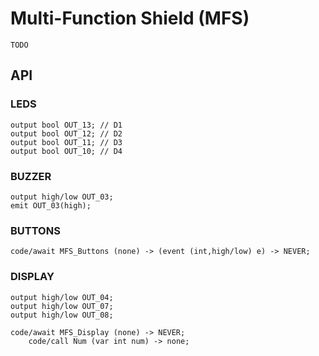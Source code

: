 # Multi-Function Shield (MFS)

`TODO`

## API

### LEDS

```
output bool OUT_13; // D1
output bool OUT_12; // D2
output bool OUT_11; // D3
output bool OUT_10; // D4
```

### BUZZER

```
output high/low OUT_03;
emit OUT_03(high);
```

### BUTTONS

```
code/await MFS_Buttons (none) -> (event (int,high/low) e) -> NEVER;
```

### DISPLAY

```
output high/low OUT_04;
output high/low OUT_07;
output high/low OUT_08;

code/await MFS_Display (none) -> NEVER;
    code/call Num (var int num) -> none;
```
